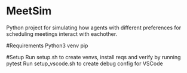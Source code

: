 # MeetSim

Python project for simulating how agents with different preferences for scheduling meetings interact with eachother.

#Requirements
Python3
venv
pip

#Setup
Run setup.sh to create venvs, install reqs and verify by running pytest
Run setup_vscode.sh to create debug config for VSCode
